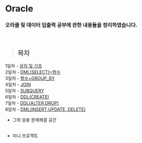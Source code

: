 Oracle
==============

### 오라클 및 데이터 입출력 공부에 관한 내용들을 정리하였습니다.

<br/>

> ## 목차 <br>
 1일차 - [설치 및 기초](https://github.com/Kalph/OracleStudy/tree/master/1Day) <br/>
 2일차 - [DML(SELECT)+함수](https://github.com/Kalph/OracleStudy/tree/master/2Day) <br/>
 3일차 - [함수+GROUP_BY](https://github.com/Kalph/OracleStudy/tree/master/3Day) <br/>
 4일차 - [JOIN](https://github.com/Kalph/OracleStudy/tree/master/4Day)<br/>
 5일차 - [SUBQUERY](https://github.com/Kalph/OracleStudy/tree/master/5Day)</br>
 6일차 - [DDL(CREATE)](https://github.com/Kalph/OracleStudy/tree/master/6Day)</br>
 7일차 - [DDL(ALTER,DROP)]()</br>
 8일차 - [DML(INSERT,UPDATE, DELETE)]()</br>

    
* 그외 응용 문제해결 공간 <br/>
 []() <br/>
 
* 미니 프로젝트 <br/>
[]()<br/> 

 


